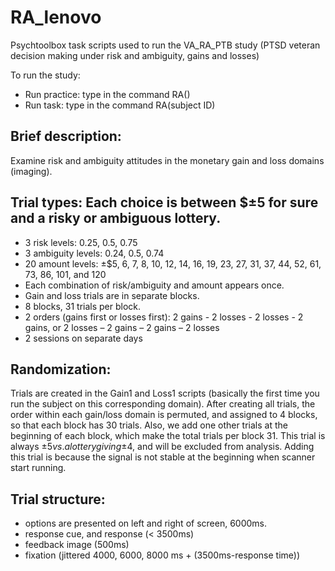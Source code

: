 # RA_lenovo
Psychtoolbox task scripts used to run the VA_RA_PTB study (PTSD veteran decision making under risk and ambiguity, gains and losses)

To run the study:
  - Run practice: type in the command RA()
  - Run task: type in the command RA(subject ID)


## Brief description: 
Examine risk and ambiguity attitudes in the monetary gain and loss domains (imaging).

## Trial types: Each choice is between $±5 for sure and a risky or ambiguous lottery. 
  - 3 risk levels: 0.25, 0.5, 0.75
  - 3 ambiguity levels: 0.24, 0.5, 0.74
  - 20 amount levels: ±$5, 6, 7, 8, 10, 12, 14, 16, 19, 23, 27, 31, 37, 44, 52, 61, 73, 86, 101, and 120
  - Each combination of risk/ambiguity and amount appears once.
  - Gain and loss trials are in separate blocks.
  - 8 blocks, 31 trials per block.
  - 2 orders (gains first or losses first): 2 gains - 2 losses - 2 losses - 2 gains, or 2 losses – 2 gains – 2 gains – 2 losses
  - 2 sessions on separate days 

## Randomization: 
Trials are created in the Gain1 and Loss1 scripts (basically the first time you run the subject on this corresponding domain). After creating all trials, the order within each gain/loss domain is permuted, and assigned to 4 blocks, so that each block has 30 trials. Also, we add one other trials at the beginning of each block, which make the total trials per block 31. This trial is always ±$5 vs. a lottery giving ±$4, and will be excluded from analysis. Adding this trial is because the signal is not stable at the beginning when scanner start running. 

## Trial structure: 	
  - options are presented on left and right of screen, 6000ms.
  - response cue, and response (< 3500ms) 
  - feedback image (500ms)
  - fixation (jittered 4000, 6000, 8000 ms + (3500ms-response time))


